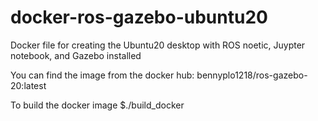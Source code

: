 # docker-ros-gazebo-ubuntu20
Docker file for creating the Ubuntu20 desktop with ROS noetic, Juypter notebook, and Gazebo installed

You can find the image from the docker hub:
bennyplo1218/ros-gazebo-20:latest

To build the docker image
$./build_docker
